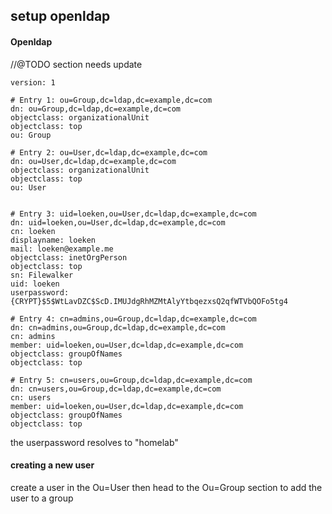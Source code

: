 ## setup openldap

#### Openldap

//@TODO section needs update

```
version: 1

# Entry 1: ou=Group,dc=ldap,dc=example,dc=com
dn: ou=Group,dc=ldap,dc=example,dc=com
objectclass: organizationalUnit
objectclass: top
ou: Group

# Entry 2: ou=User,dc=ldap,dc=example,dc=com
dn: ou=User,dc=ldap,dc=example,dc=com
objectclass: organizationalUnit
objectclass: top
ou: User


# Entry 3: uid=loeken,ou=User,dc=ldap,dc=example,dc=com
dn: uid=loeken,ou=User,dc=ldap,dc=example,dc=com
cn: loeken
displayname: loeken
mail: loeken@example.me
objectclass: inetOrgPerson
objectclass: top
sn: Filewalker
uid: loeken
userpassword: {CRYPT}$5$WtLavDZC$ScD.IMUJdgRhMZMtAlyYtbqezxsQ2qfWTVbQOFo5tg4

# Entry 4: cn=admins,ou=Group,dc=ldap,dc=example,dc=com
dn: cn=admins,ou=Group,dc=ldap,dc=example,dc=com
cn: admins
member: uid=loeken,ou=User,dc=ldap,dc=example,dc=com
objectclass: groupOfNames
objectclass: top

# Entry 5: cn=users,ou=Group,dc=ldap,dc=example,dc=com
dn: cn=users,ou=Group,dc=ldap,dc=example,dc=com
cn: users
member: uid=loeken,ou=User,dc=ldap,dc=example,dc=com
objectclass: groupOfNames
objectclass: top

```

the userpassword resolves to "homelab"

#### creating a new user

create a user in the Ou=User then head to the Ou=Group section to add the user to a group